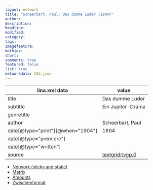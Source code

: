 ```yaml
---
layout: network
title: "Scheerbart, Paul: Das dumme Luder (1904)"
author:
description:
headline:
modified:
category:
tags:
imagefeature: 
mathjax: 
chart: 
comments: true
featured: false
list: true
networkdata: 183.json
---
```

lina.xml data  | value
------------- | -------------
title|Das dumme Luder
subtitle|Ein Jupiter-Drama
genretitle|
author|Scheerbart, Paul
date[@type="print"][@when="1904"]|1904
date[@type="premiere"]|
date[@type="written"]|
source|[textgrid:tvgp.0](https://textgridlab.org/1.0/tgcrud-public/rest/textgrid:tvgp.0/data)



* [Network (sticky and static)](/linas/network183)
* [Matrix](/linas/matrix183)
* [Amounts](/linas/amount183)
* [Zwischenformat](/linas/lina183 )
